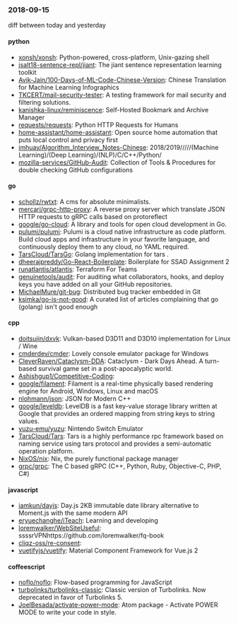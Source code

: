 ### 2018-09-15
diff between today and yesterday

#### python
* [xonsh/xonsh](https://github.com/xonsh/xonsh): Python-powered, cross-platform, Unix-gazing shell
* [jsalt18-sentence-repl/jiant](https://github.com/jsalt18-sentence-repl/jiant): The jiant sentence representation learning toolkit
* [Avik-Jain/100-Days-of-ML-Code-Chinese-Version](https://github.com/Avik-Jain/100-Days-of-ML-Code-Chinese-Version): Chinese Translation for Machine Learning Infographics
* [TKCERT/mail-security-tester](https://github.com/TKCERT/mail-security-tester): A testing framework for mail security and filtering solutions.
* [kanishka-linux/reminiscence](https://github.com/kanishka-linux/reminiscence): Self-Hosted Bookmark and Archive Manager
* [requests/requests](https://github.com/requests/requests): Python HTTP Requests for Humans 
* [home-assistant/home-assistant](https://github.com/home-assistant/home-assistant):  Open source home automation that puts local control and privacy first
* [imhuay/Algorithm_Interview_Notes-Chinese](https://github.com/imhuay/Algorithm_Interview_Notes-Chinese): 2018/2019/////(Machine Learning)/(Deep Learning)/(NLP)/C/C++/Python/
* [mozilla-services/GitHub-Audit](https://github.com/mozilla-services/GitHub-Audit): Collection of Tools & Procedures for double checking GitHub configurations

#### go
* [schollz/rwtxt](https://github.com/schollz/rwtxt): A cms for absolute minimalists.
* [mercari/grpc-http-proxy](https://github.com/mercari/grpc-http-proxy): A reverse proxy server which translate JSON HTTP requests to gRPC calls based on protoreflect
* [google/go-cloud](https://github.com/google/go-cloud): A library and tools for open cloud development in Go.
* [pulumi/pulumi](https://github.com/pulumi/pulumi): Pulumi is a cloud native infrastructure as code platform. Build cloud apps and infrastructure in your favorite language, and continuously deploy them to any cloud, no YAML required.
* [TarsCloud/TarsGo](https://github.com/TarsCloud/TarsGo): Golang implementation for tars .
* [dheerajpreddy/Go-React-Boilerplate](https://github.com/dheerajpreddy/Go-React-Boilerplate): Boilerplate for SSAD Assignment 2
* [runatlantis/atlantis](https://github.com/runatlantis/atlantis): Terraform For Teams
* [genuinetools/audit](https://github.com/genuinetools/audit): For auditing what collaborators, hooks, and deploy keys you have added on all your GitHub repositories.
* [MichaelMure/git-bug](https://github.com/MichaelMure/git-bug): Distributed bug tracker embedded in Git
* [ksimka/go-is-not-good](https://github.com/ksimka/go-is-not-good): A curated list of articles complaining that go (golang) isn't good enough

#### cpp
* [doitsujin/dxvk](https://github.com/doitsujin/dxvk): Vulkan-based D3D11 and D3D10 implementation for Linux / Wine
* [cmderdev/cmder](https://github.com/cmderdev/cmder): Lovely console emulator package for Windows
* [CleverRaven/Cataclysm-DDA](https://github.com/CleverRaven/Cataclysm-DDA): Cataclysm - Dark Days Ahead. A turn-based survival game set in a post-apocalyptic world.
* [Ashishgup1/Competitive-Coding](https://github.com/Ashishgup1/Competitive-Coding): 
* [google/filament](https://github.com/google/filament): Filament is a real-time physically based rendering engine for Android, Windows, Linux and macOS
* [nlohmann/json](https://github.com/nlohmann/json): JSON for Modern C++
* [google/leveldb](https://github.com/google/leveldb): LevelDB is a fast key-value storage library written at Google that provides an ordered mapping from string keys to string values.
* [yuzu-emu/yuzu](https://github.com/yuzu-emu/yuzu): Nintendo Switch Emulator
* [TarsCloud/Tars](https://github.com/TarsCloud/Tars): Tars is a highly performance rpc framework based on naming service using tars protocol and provides a semi-automatic operation platform.
* [NixOS/nix](https://github.com/NixOS/nix): Nix, the purely functional package manager
* [grpc/grpc](https://github.com/grpc/grpc): The C based gRPC (C++, Python, Ruby, Objective-C, PHP, C#)

#### javascript
* [iamkun/dayjs](https://github.com/iamkun/dayjs):  Day.js 2KB immutable date library alternative to Moment.js with the same modern API
* [eryuechanghe/iTeach](https://github.com/eryuechanghe/iTeach): Learning and developing
* [loremwalker/WebSiteUseful](https://github.com/loremwalker/WebSiteUseful):  ssssrVPNhttps://github.com/loremwalker/fq-book
* [cliqz-oss/re-consent](https://github.com/cliqz-oss/re-consent): 
* [vuetifyjs/vuetify](https://github.com/vuetifyjs/vuetify): Material Component Framework for Vue.js 2

#### coffeescript
* [noflo/noflo](https://github.com/noflo/noflo): Flow-based programming for JavaScript
* [turbolinks/turbolinks-classic](https://github.com/turbolinks/turbolinks-classic): Classic version of Turbolinks. Now deprecated in favor of Turbolinks 5.
* [JoelBesada/activate-power-mode](https://github.com/JoelBesada/activate-power-mode): Atom package - Activate POWER MODE to write your code in style.
